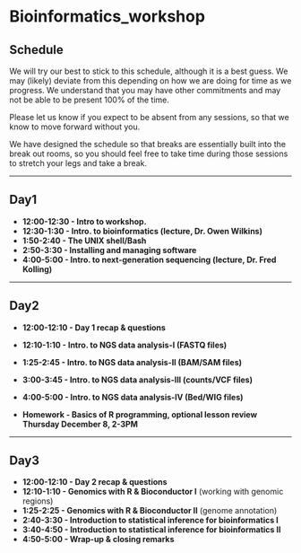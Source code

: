 
# Bioinformatics_workshop

## Schedule

We will try our best to stick to this schedule, although it is a best guess. We may (likely) deviate from this depending on how we are doing for time as we progress. We understand that you may have other commitments and may not be able to be present 100% of the time.

Please let us know if you expect to be absent from any sessions, so that we know to move forward without you.

We have designed the schedule so that breaks are essentially built into the break out rooms, so you should feel free to take time during those sessions to stretch your legs and take a break.

---

## Day1

- **12:00-12:30 - Intro to workshop.**
- **12:30-1:30 - Intro. to bioinformatics (lecture, Dr. Owen Wilkins)**
- **1:50-2:40 - The UNIX shell/Bash**
- **2:50-3:30 - Installing and managing software**
- **4:00-5:00 - Intro. to next-generation sequencing (lecture, Dr. Fred Kolling)**  

---

## Day2

- **12:00-12:10 - Day 1 recap & questions**
- **12:10-1:10 - Intro. to NGS data analysis-I (FASTQ files)**  
- **1:25-2:45 - Intro. to NGS data analysis-II (BAM/SAM files)**
- **3:00-3:45 - Intro. to NGS data analysis-III (counts/VCF files)**  
- **4:00-5:00 - Intro. to NGS data analysis-IV (Bed/WIG files)**

- **Homework - Basics of R programming, optional lesson review Thursday December 8, 2-3PM**
---

## Day3

- **12:00-12:10 - Day 2 recap & questions**
- **12:10-1:10 - Genomics with R & Bioconductor I** (working with genomic regions)
- **1:25-2:25 - Genomics with R & Bioconductor II** (genome annotation)
- **2:40-3:30 - Introduction to statistical inference for bioinformatics I**
- **3:40-4:50 - Introduction to statistical inference for bioinformatics II**
- **4:50-5:00 - Wrap-up & closing remarks**
